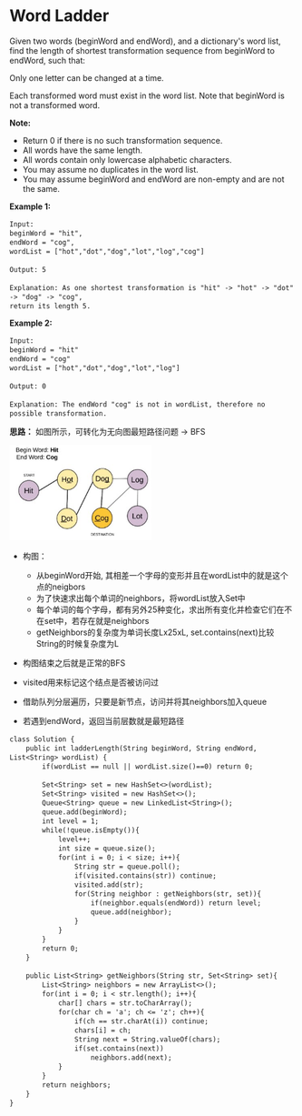 # Word Ladder

Given two words (beginWord and endWord), and a dictionary's word list, find the length of shortest transformation sequence from beginWord to endWord, such that:

Only one letter can be changed at a time.

Each transformed word must exist in the word list. Note that beginWord is not a transformed word.

**Note:**

* Return 0 if there is no such transformation sequence.
* All words have the same length.
* All words contain only lowercase alphabetic characters.
* You may assume no duplicates in the word list.
* You may assume beginWord and endWord are non-empty and are not the same.

**Example 1:**
```
Input:
beginWord = "hit",
endWord = "cog",
wordList = ["hot","dot","dog","lot","log","cog"]

Output: 5

Explanation: As one shortest transformation is "hit" -> "hot" -> "dot" -> "dog" -> "cog",
return its length 5.
```

**Example 2:**
```
Input:
beginWord = "hit"
endWord = "cog"
wordList = ["hot","dot","dog","lot","log"]

Output: 0

Explanation: The endWord "cog" is not in wordList, therefore no possible transformation.
```

**思路：** 如图所示，可转化为无向图最短路径问题 -> BFS

<img src="/pictures/question_127.jpg" width="250">

* 构图：
  * 从beginWord开始, 其相差一个字母的变形并且在wordList中的就是这个点的neigbors
  * 为了快速求出每个单词的neighbors，将wordList放入Set中
  * 每个单词的每个字母，都有另外25种变化，求出所有变化并检查它们在不在set中，若存在就是neighbors
  * getNeighbors的复杂度为单词长度Lx25xL, set.contains(next)比较String的时候复杂度为L

* 构图结束之后就是正常的BFS
* visited用来标记这个结点是否被访问过
* 借助队列分层遍历，只要是新节点，访问并将其neighbors加入queue
* 若遇到endWord，返回当前层数就是最短路径

```
class Solution {
    public int ladderLength(String beginWord, String endWord, List<String> wordList) {
        if(wordList == null || wordList.size()==0) return 0;
        
        Set<String> set = new HashSet<>(wordList);
        Set<String> visited = new HashSet<>();
        Queue<String> queue = new LinkedList<String>();
        queue.add(beginWord);
        int level = 1;
        while(!queue.isEmpty()){
            level++;
            int size = queue.size();
            for(int i = 0; i < size; i++){
                String str = queue.poll();
                if(visited.contains(str)) continue;
                visited.add(str);
                for(String neighbor : getNeighbors(str, set)){
                    if(neighbor.equals(endWord)) return level;
                    queue.add(neighbor);
                }
            }
        }
        return 0;
    }
    
    public List<String> getNeighbors(String str, Set<String> set){
        List<String> neighbors = new ArrayList<>();
        for(int i = 0; i < str.length(); i++){
            char[] chars = str.toCharArray();
            for(char ch = 'a'; ch <= 'z'; ch++){
                if(ch == str.charAt(i)) continue;           
                chars[i] = ch;
                String next = String.valueOf(chars);
                if(set.contains(next))
                    neighbors.add(next);
            }
        }
        return neighbors;
    }
}
```
